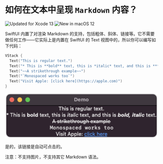 如何在文本中呈现 `Markdown` 内容？
===

![Updated for Xcode 13](https://img.shields.io/static/v1?label=&message=Updated%20for%20Xcode%2013.1&color=blue&logo=Xcode&logoColor=white)
![New in macOS 12](https://img.shields.io/static/v1?label=&message=New%20in%20macOS%2012&color=lightgrey&logo=apple)

SwiftUI 内置了对渲染 Markdown 的支持，包括粗体、斜体、链接等。它不需要做任何工作——它实际上是内置在 SwiftUI 的 Text 视图中的，所以你可以编写如下代码：

```swift
VStack {
  Text("This is regular text.")
  Text("* This is **bold** text, this is *italic* text, and this is ***bold, italic*** text.")
  Text("~~A strikethrough example~~")
  Text("`Monospaced works too`")
  Text("Visit Apple: [click here](https://apple.com)")
}
```

![](./imgs/001.png)

是的，该链接是自动可点击的。

注意：不支持图片，不支持其它 Markdown 语法。